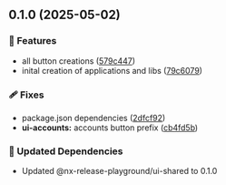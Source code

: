 ## 0.1.0 (2025-05-02)

### 🚀 Features

- all button creations ([579c447](https://github.com/stefanbinder/nx-release-playground/commit/579c447))
- inital creation of applications and libs ([79c6079](https://github.com/stefanbinder/nx-release-playground/commit/79c6079))

### 🩹 Fixes

- package.json dependencies ([2dfcf92](https://github.com/stefanbinder/nx-release-playground/commit/2dfcf92))
- **ui-accounts:** accounts button prefix ([cb4fd5b](https://github.com/stefanbinder/nx-release-playground/commit/cb4fd5b))

### 🧱 Updated Dependencies

- Updated @nx-release-playground/ui-shared to 0.1.0